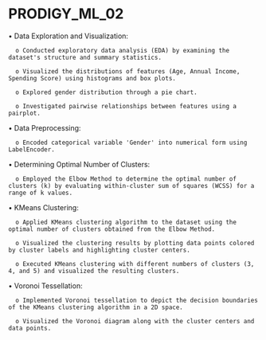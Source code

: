 # PRODIGY_ML_02

•	Data Exploration and Visualization:

      o	Conducted exploratory data analysis (EDA) by examining the dataset's structure and summary statistics.
  
      o	Visualized the distributions of features (Age, Annual Income, Spending Score) using histograms and box plots.
  
      o	Explored gender distribution through a pie chart.
  
      o	Investigated pairwise relationships between features using a pairplot.

•	Data Preprocessing:

      o	Encoded categorical variable 'Gender' into numerical form using LabelEncoder.

•	Determining Optimal Number of Clusters:

      o	Employed the Elbow Method to determine the optimal number of clusters (k) by evaluating within-cluster sum of squares (WCSS) for a range of k values.

•	KMeans Clustering:

      o	Applied KMeans clustering algorithm to the dataset using the optimal number of clusters obtained from the Elbow Method.
  
      o	Visualized the clustering results by plotting data points colored by cluster labels and highlighting cluster centers.
  
      o	Executed KMeans clustering with different numbers of clusters (3, 4, and 5) and visualized the resulting clusters.

•	Voronoi Tessellation:

      o	Implemented Voronoi tessellation to depict the decision boundaries of the KMeans clustering algorithm in a 2D space.
  
      o	Visualized the Voronoi diagram along with the cluster centers and data points.
